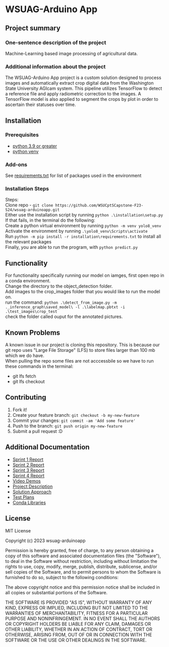  # WSUAG-Arduino App

## Project summary

### One-sentence description of the project
Machine-Learning based image processing of agricultural data.

### Additional information about the project
The WSUAG-Arduino App project is a custom solution designed to process images and automatically extract crop digital data from the Washington State University AGIcam system. This pipeline utilizes TensorFlow to detect a reference file and apply radiometric correction to the images. A TensorFlow model is also applied to segment the crops by plot in order to ascertain their statuses over time.


## Installation

### Prerequisites

- [python 3.9 or greater](https://www.python.org/downloads/release/python-390/)
- [python venv](https://pypi.org/project/virtualenv/)

### Add-ons

See [requirements.txt](https://github.com/WSUCptSCapstone-F23-S24/wsuag-arduinoapp/blob/main/installation/requirements.txt) for list of packages used in the environment

### Installation Steps

Steps: \
Clone repo - `git clone https://github.com/WSUCptSCapstone-F23-S24/wsuag-arduinoapp.git` \
Either use the installation script by running `python .\installation\setup.py` \
If that fails, in the terminal do the following: \
Create a python virtual environment by running `python -m venv yolo8_venv` \
Activate the environment by running `.\yolo8_venv\Scripts\activate` \
Run `python -m pip install -r installation\requirements.txt` to install all the relevant packages \
Finally, you are able to run the program, with `python predict.py`


## Functionality

For functionality specifically running our model on iamges, first open repo in a conda environment. \
Change the directory to the object_detection folder. \
Add images to the crop_images folder that you would like to run the model on. \
run the command: `python .\detect_from_image.py -m ._inference_graph\saved_model\ -l .\labelmap.pbtxt -i .\test_images\crop_test` \
check the folder called ouput for the annotated pictures.


## Known Problems

A known issue in our project is cloning this repository. This is because our git repo uses "Large File Storage" (LFS) to store files larger than 100 mb which we do have. \
When pulling the repo some files are not acccessbile so we have to run these commands in the terminal:
- git lfs fetch
- git lfs checkout


## Contributing

1. Fork it!
2. Create your feature branch: `git checkout -b my-new-feature`
3. Commit your changes: `git commit -am 'Add some feature'`
4. Push to the branch: `git push origin my-new-feature`
5. Submit a pull request :D

## Additional Documentation

  * [Sprint 1 Report](https://github.com/WSUCptSCapstone-F23-S24/wsuag-arduinoapp/blob/main/sprint-reports/sprint1_report.md)
  * [Sprint 2 Report](https://github.com/WSUCptSCapstone-F23-S24/wsuag-arduinoapp/blob/main/sprint-reports/sprint2_report.md)
  * [Sprint 3 Report](https://github.com/WSUCptSCapstone-F23-S24/wsuag-arduinoapp/blob/main/sprint-reports/sprint3_report.md)
  * [Sprint 4 Report](https://github.com/WSUCptSCapstone-F23-S24/wsuag-arduinoapp/blob/main/sprint-reports/sprint4_report.md)
  * [Video Demos](https://github.com/WSUCptSCapstone-F23-S24/wsuag-arduinoapp/blob/main/video-demos.md)
  * [Project Description](https://github.com/WSUCptSCapstone-F23-S24/wsuag-arduinoapp/blob/main/Project_Description.pdf)
  * [Solution Approach](https://github.com/WSUCptSCapstone-F23-S24/wsuag-arduinoapp/blob/main/Solution_Approach.pdf)
  * [Test Plans](https://github.com/WSUCptSCapstone-F23-S24/wsuag-arduinoapp/blob/main/Testplans.pdf)
  * [Conda Libraries](https://github.com/WSUCptSCapstone-F23-S24/wsuag-arduinoapp/blob/main/conda_libraries.txt)

## License
MIT License

Copyright (c) 2023 wsuag-arduinoapp

Permission is hereby granted, free of charge, to any person obtaining a copy
of this software and associated documentation files (the "Software"), to deal
in the Software without restriction, including without limitation the rights
to use, copy, modify, merge, publish, distribute, sublicense, and/or sell
copies of the Software, and to permit persons to whom the Software is
furnished to do so, subject to the following conditions:

The above copyright notice and this permission notice shall be included in all
copies or substantial portions of the Software.

THE SOFTWARE IS PROVIDED "AS IS", WITHOUT WARRANTY OF ANY KIND, EXPRESS OR
IMPLIED, INCLUDING BUT NOT LIMITED TO THE WARRANTIES OF MERCHANTABILITY,
FITNESS FOR A PARTICULAR PURPOSE AND NONINFRINGEMENT. IN NO EVENT SHALL THE
AUTHORS OR COPYRIGHT HOLDERS BE LIABLE FOR ANY CLAIM, DAMAGES OR OTHER
LIABILITY, WHETHER IN AN ACTION OF CONTRACT, TORT OR OTHERWISE, ARISING FROM,
OUT OF OR IN CONNECTION WITH THE SOFTWARE OR THE USE OR OTHER DEALINGS IN THE
SOFTWARE.
